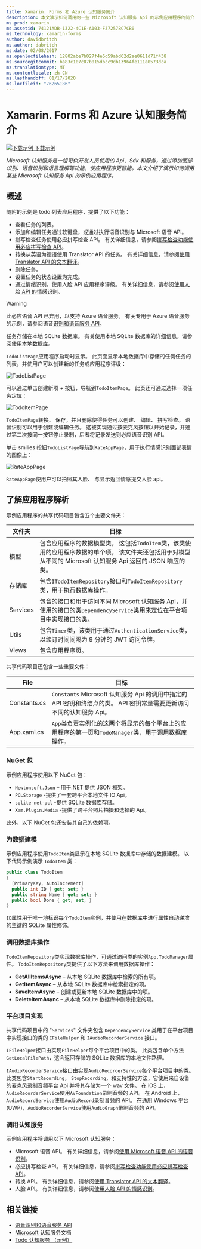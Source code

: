 ```yaml
---
title: Xamarin. Forms 和 Azure 认知服务简介
description: 本文演示如何调用的一些 Microsoft 认知服务 Api 的示例应用程序的简介。
ms.prod: xamarin
ms.assetid: 74121ADB-1322-4C1E-A103-F37257BC7CB0
ms.technology: xamarin-forms
author: davidbritch
ms.author: dabritch
ms.date: 02/08/2017
ms.openlocfilehash: 12802abe7b027f4e6d59abd62d2ae0611d71f438
ms.sourcegitcommit: ba83c107c87b015dbcc9db13964fe111a0573dca
ms.translationtype: MT
ms.contentlocale: zh-CN
ms.lasthandoff: 01/17/2020
ms.locfileid: "76265186"
---
```

# <a name="xamarinforms-and-azure-cognitive-services-introduction"></a>Xamarin. Forms 和 Azure 认知服务简介

[![下载示例](~/media/shared/download.png) 下载示例](https://docs.microsoft.com/samples/xamarin/xamarin-forms-samples/webservices-todocognitiveservices)

_Microsoft 认知服务是一组可供开发人员使用的 Api、Sdk 和服务，通过添加面部识别、语音识别和语言理解等功能，使应用程序更智能。本文介绍了演示如何调用某些 Microsoft 认知服务 Api 的示例应用程序。_

## <a name="overview"></a>概述

随附的示例是 todo 列表应用程序，提供了以下功能：

- 查看任务的列表。
- 添加和编辑任务通过软键盘，或通过执行语音识别与 Microsoft 语音 API。
- 拼写检查任务使用必应拼写检查 API。 有关详细信息，请参阅[拼写检查功能使用必应拼写检查 API](spell-check.md)。
- 转换从英语为德语使用 Translator API 的任务。 有关详细信息，请参阅[使用 Translator API 的文本翻译](text-translation.md)。
- 删除任务。
- 设置任务的状态设置为完成。
- 通过情绪识别，使用人脸 API 应用程序评级。 有关详细信息，请参阅[使用人脸 API 的情感识别](emotion-recognition.md)。

> [!WARNING]
> 此必应语音 API 已弃用，以支持 Azure 语音服务。 有关专用于 Azure 语音服务的示例，请参阅语音[识别和语音服务 API](~/xamarin-forms/data-cloud/azure-cognitive-services/speech-recognition.md)。

任务存储在本地 SQLite 数据库。 有关使用本地 SQLite 数据库的详细信息，请参阅[使用本地数据库](~/xamarin-forms/data-cloud/data/databases.md)。

`TodoListPage`应用程序启动时显示。 此页面显示本地数据库中存储的任何任务的列表，并使用户可以创建新的任务或应用程序评级：

![](introduction-images/sample-application-1.png "TodoListPage")

可以通过单击创建新项 *+* 按钮，导航到`TodoItemPage`。 此页还可通过选择一项任务定位：

![](introduction-images/sample-application-2.png "TodoItemPage")

`TodoItemPage`转换、 保存，并且删除使得任务可以创建、 编辑、 拼写检查。 语音识别可以用于创建或编辑任务。 这被实现通过按麦克风按钮以开始记录，并通过第二次按同一按钮停止录制，后者将记录发送到必应语音识别 API。

单击 smilies 按钮`TodoListPage`导航到`RateAppPage`，用于执行情感识别面部表情的图像上：

![](introduction-images/sample-application-3.png "RateAppPage")

`RateAppPage`使用户可以拍照其人脸、 与显示返回情感提交人脸 api。

## <a name="understand-the-application-anatomy"></a>了解应用程序解析

示例应用程序的共享代码项目包含五个主要文件夹：

|文件夹|目标|
|--- |--- |
|模型|包含应用程序的数据模型类。 这包括`TodoItem`类，该类使用的应用程序数据的单个项。 该文件夹还包括用于对模型从不同的 Microsoft 认知服务 Api 返回的 JSON 响应的类。|
|存储库|包含`ITodoItemRepository`接口和`TodoItemRepository`类，用于执行数据库操作。|
|Services|包含的接口和用于访问不同 Microsoft 认知服务 Api，并使用的接口的类`DependencyService`类用来定位在平台项目中实现接口的类。|
|Utils|包含`Timer`类，该类用于通过`AuthenticationService`类，以续订时间间隔为 9 分钟的 JWT 访问令牌。|
|Views|包含应用程序页。|

共享代码项目还包含一些重要文件：

|File|目标|
|--- |--- |
|Constants.cs|`Constants` Microsoft 认知服务 Api 的调用中指定的 API 密钥和终结点的类。 API 密钥常量需要更新访问不同的认知服务 Api。|
|App.xaml.cs|`App`类负责实例化的这两个将显示的每个平台上的应用程序的第一页和`TodoManager`类，用于调用数据库操作。|

### <a name="nuget-packages"></a>NuGet 包

示例应用程序使用以下 NuGet 包：

- `Newtonsoft.Json` – 用于.NET 提供 JSON 框架。
- `PCLStorage` -提供了一套跨平台本地文件 IO Api。
- `sqlite-net-pcl` -提供 SQLite 数据库存储。
- `Xam.Plugin.Media` -提供了跨平台照片拍摄和选择的 Api。

此外，以下 NuGet 包还安装其自己的依赖项。

### <a name="model-the-data"></a>为数据建模

示例应用程序使用`TodoItem`类显示在本地 SQLite 数据库中存储的数据建模。 以下代码示例演示 `TodoItem` 类：

```csharp
public class TodoItem
{
  [PrimaryKey, AutoIncrement]
  public int ID { get; set; }
  public string Name { get; set; }
  public bool Done { get; set; }
}
```

`ID`属性用于唯一地标识每个`TodoItem`实例，并使用在数据库中进行属性自动递增的主键的 SQLite 属性修饰。

### <a name="invoke-database-operations"></a>调用数据库操作

`TodoItemRepository`类实现数据库操作，可通过访问类的实例`App.TodoManager`属性。 `TodoItemRepository`类提供了以下方法来调用数据库操作：

- **GetAllItemsAsync** – 从本地 SQLite 数据库中检索的所有项。
- **GetItemAsync** – 从本地 SQLite 数据库中检索指定的项。
- **SaveItemAsync** – 创建或更新本地 SQLite 数据库中的项。
- **DeleteItemAsync** – 从本地 SQLite 数据库中删除指定的项。

### <a name="platform-project-implementations"></a>平台项目实现

共享代码项目中的 "`Services`" 文件夹包含 `DependencyService` 类用于在平台项目中实现接口的类的 `IFileHelper` 和 `IAudioRecorderService` 接口。

`IFileHelper`接口由实现`FileHelper`每个平台项目中的类。 此类包含单个方法`GetLocalFilePath`，这会返回存储的 SQLite 数据库的本地文件路径。

`IAudioRecorderService`接口由实现`AudioRecorderService`每个平台项目中的类。 此类包含`StartRecording`， `StopRecording`，和支持性的方法，它使用来自设备的麦克风录制音频平台 Api 并将其存储为一个 wav 文件。 在 iOS 上，`AudioRecorderService`使用`AVFoundation`录制音频的 API。 在 Android 上，`AudioRecordService`使用`AudioRecord`录制音频的 API。 在通用 Windows 平台 (UWP)，`AudioRecorderService`使用`AudioGraph`录制音频的 API。

### <a name="invoke-cognitive-services"></a>调用认知服务

示例应用程序将调用以下 Microsoft 认知服务：

- Microsoft 语音 API。 有关详细信息，请参阅[使用 Microsoft 语音 API 的语音识别](speech-recognition.md)。
- 必应拼写检查 API。 有关详细信息，请参阅[拼写检查功能使用必应拼写检查 API](spell-check.md)。
- 转换 API。 有关详细信息，请参阅[使用 Translator API 的文本翻译](text-translation.md)。
- 人脸 API。 有关详细信息，请参阅[使用人脸 API 的情感识别](emotion-recognition.md)。

## <a name="related-links"></a>相关链接

- [语音识别和语音服务 API](~/xamarin-forms/data-cloud/azure-cognitive-services/speech-recognition.md)
- [Microsoft 认知服务文档](https://www.microsoft.com/cognitive-services/documentation)
- [Todo 认知服务 （示例）](https://docs.microsoft.com/samples/xamarin/xamarin-forms-samples/webservices-todocognitiveservices)
